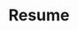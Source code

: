 ---
title: Resume
url: /resume
description: Leon Zhu's resume - Engineering & Strategy
layout: resume
--- 